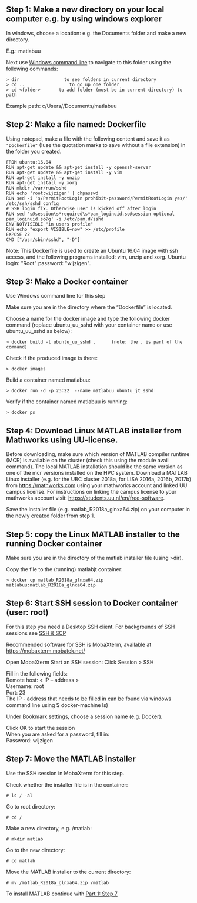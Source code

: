 
## Step 1: Make a new directory on your local computer e.g. by using windows explorer

In windows, choose a location: e.g. the Documents folder and make a new directory. 

E.g.: matlabuu

Next use [Windows command line](./CMD.md) to navigate to this folder using the following commands: 

```
> dir 			      to see folders in current directory
> cd .. 			    to go up one folder
> cd <folder> 		to add folder (must be in current directory) to path
```

Example path: c/Users/<username>/Documents/matlabuu

## Step 2: Make a file named: Dockerfile

Using notepad, make a file with the following content and save it as ```"Dockerfile"``` (!use the quotation marks to save without a file extension) in the folder you created. 

```
FROM ubuntu:16.04
RUN apt-get update && apt-get install -y openssh-server
RUN apt-get update && apt-get install -y vim
RUN apt-get install –y unzip
RUN apt-get install –y xorg
RUN mkdir /var/run/sshd
RUN echo 'root:wijzigen' | chpasswd
RUN sed -i 's/PermitRootLogin prohibit-password/PermitRootLogin yes/' /etc/ssh/sshd_config
# SSH login fix. Otherwise user is kicked off after login
RUN sed 's@session\s*required\s*pam_loginuid.so@session optional pam_loginuid.so@g' -i /etc/pam.d/sshd
ENV NOTVISIBLE "in users profile"
RUN echo "export VISIBLE=now" >> /etc/profile
EXPOSE 22
CMD ["/usr/sbin/sshd", "-D"]
```
Note:
This Dockerfile is used to create an Ubuntu 16.04 image with ssh access, and the following programs installed: vim, unzip and xorg.
Ubuntu login: "Root" password: "wijzigen".

## Step 3: Make a Docker container

Use Windows command line for this step

Make sure you are in the directory where the “Dockerfile” is located.
 
Choose a name for the docker image and type the following docker command (replace ubuntu_uu_sshd with your container name or use ubuntu_uu_sshd as below):

```
> docker build -t ubuntu_uu_sshd .  	(note: the . is part of the command)
```
Check if the produced image is there:

```
> docker images
```
Build a container named matlabuu:

```
> docker run -d -p 23:22  --name matlabuu ubuntu_jt_sshd
```
Verify if the container named matlabuu is running:

```
> docker ps
```

## Step 4: Download Linux MATLAB installer from Mathworks using UU-license.

Before downloading, make sure which version of MATLAB compiler runtime (MCR) is available on the cluster (check this using the module avail command). The local MATLAB installation should be the same version as one of the mcr versions installed on the HPC system. Download a MATLAB Linux installer (e.g. for the UBC cluster 2018a, for  LISA 2016a, 2016b, 2017b) from https://mathworks.com using your mathworks account and linked UU campus license. For instructions on linking the campus license to your mathworks account visit: https://students.uu.nl/en/free-software.

Save the installer file (e.g. matlab_R2018a_glnxa64.zip) on your computer in the newly created folder from step 1.

## Step 5: copy the Linux MATLAB installer to the running Docker container

Make sure you are in the directory of the matlab installer file (using >dir).
 
Copy the file to the (running) matlabjt container:

```
> docker cp matlab_R2018a_glnxa64.zip matlabuu:matlab_R2018a_glnxa64.zip
```

## Step 6: Start SSH session to Docker container (user: root)

For this step you need a Desktop SSH client. For backgrounds of SSH sessions see [SSH & SCP](./ssh.md)  

Recommended software for SSH is MobaXterm, available at https://mobaxterm.mobatek.net/

Open MobaXterm
Start an SSH session: Click Session > SSH

Fill in the following fields:   
Remote host: < IP – address >        	
Username: root     	
Port: 23   
The IP - address that needs to be filled in can be found via windows command line using $  docker-machine ls)

Under Bookmark settings, choose a session name (e.g. Docker).

Click OK to start the session  
When you are asked for a password, fill in:  
Password: wijzigen

## Step 7: Move the MATLAB installer

Use the SSH session in MobaXterm for this step.

Check whether the installer file is in the container: 
```
# ls / -al
```
Go to root directory:
```
# cd /
```
Make a new directory, e.g. /matlab:
```
# mkdir matlab
```
Go to the new directory:
```
# cd matlab
```
Move the MATLAB installer to the current directory:
```
# mv /matlab_R2018a_glnxa64.zip /matlab
```

To install MATLAB continue with [Part 1: Step 7](./Part-1-preparation.md)

